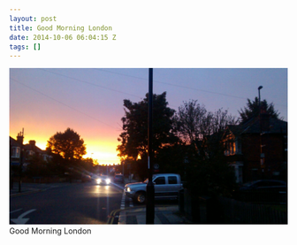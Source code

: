 ```yaml
---
layout: post
title: Good Morning London
date: 2014-10-06 06:04:15 Z
tags: []
---
```

![](/media/2014/10/99299471437.jpg)
Good Morning London
